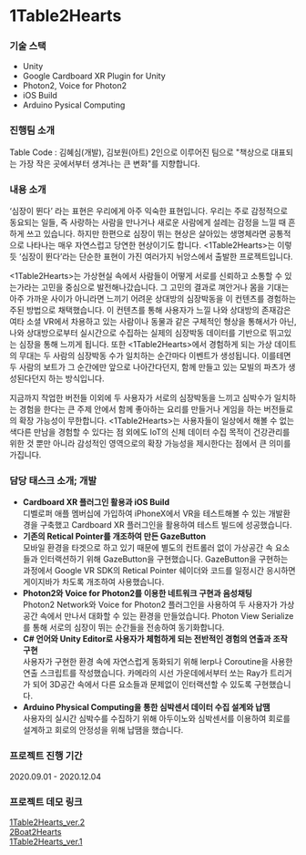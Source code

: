# 1Table2Hearts

### 기술 스택 
- Unity
- Google Cardboard XR Plugin for Unity
- Photon2, Voice for Photon2
- iOS Build
- Arduino Pysical Computing


### 진행팀 소개   
Table Code : 김혜심(개발), 김보원(아트) 2인으로 이루어진 팀으로 "책상으로 대표되는 가장 작은 곳에서부터 생겨나는 큰 변화"를 지향합니다.


### 내용 소개  
‘심장이 뛴다’ 라는 표현은 우리에게 아주 익숙한 표현입니다. 우리는 주로 감정적으로 동요되는 일들, 즉 사랑하는 사람을 만나거나 새로운 사람에게 설레는 감정을 느낄 때 흔하게 쓰고 있습니다. 하지만 한편으로 심장이 뛰는 현상은 살아있는 생명체라면 공통적으로 나타나는 매우 자연스럽고 당연한 현상이기도 합니다. <1Table2Hearts>는 이렇듯 ‘심장이 뛴다’라는 단순한 표현이 가진 여러가지 뉘앙스에서 출발한 프로젝트입니다.  

<1Table2Hearts>는 가상현실 속에서 사람들이 어떻게 서로를 신뢰하고 소통할 수 있는가라는 고민을 중심으로 발전해나갔습니다. 그 고민의 결과로 껴안거나 몸을 기대는 아주 가까운 사이가 아니라면 느끼기 어려운 상대방의 심장박동을 이 컨텐츠를 경험하는 주된 방법으로 채택했습니다. 이 컨텐츠를 통해 사용자가 느낄 나와 상대방의 존재감은 여타 소셜 VR에서 차용하고 있는 사람이나 동물과 같은 구체적인 형상을 통해서가 아닌, 나와 상대방으로부터 실시간으로 수집하는 실제의 심장박동 데이터를 기반으로 뛰고있는 심장을 통해 느끼게 됩니다. 또한 <1Table2Hearts>에서 경험하게 되는 가상 데이트의 무대는 두 사람의 심장박동 수가 일치하는 순간마다 이벤트가 생성됩니다. 이를테면 두 사람의 보트가 그 순간에만 앞으로 나아간다던지, 함께 만들고 있는 모빌의 파츠가 생성된다던지 하는 방식입니다.  

지금까지 작업한 버전들 이외에 두 사용자가 서로의 심장박동을 느끼고 심박수가 일치하는 경험을 한다는 큰 주제 안에서 함께 좋아하는 요리를 만들거나 게임을 하는 버전들로의 확장 가능성이 무한합니다. <1Table2Hearts>는 사용자들이 일상에서 해볼 수 없는 색다른 만남을 경험할 수 있다는 점 외에도 IoT의 신체 데이터 수집 목적이 건강관리를 위한 것 뿐만 아니라 감성적인 영역으로의 확장 가능성을 제시한다는 점에서 큰 의미를 가집니다.  

  
### 담당 태스크 소개; 개발  
- **Cardboard XR 플러그인 활용과 iOS Build**  
디벨로퍼 애플 멤버십에 가입하여 iPhoneX에서 VR을 테스트해볼 수 있는 개발환경을 구축했고 Cardboard XR 플러그인을 활용하여 테스트 빌드에 성공했습니다.  
- **기존의 Retical Pointer를 개조하여 만든 GazeButton**  
모바일 환경을 타겟으로 하고 있기 때문에 별도의 컨트롤러 없이 가상공간 속 요소들과 인터랙션하기 위해 GazeButton을 구현했습니다. GazeButton을 구현하는 과정에서 Google VR SDK의 Retical Pointer 쉐이더와 코드를 일정시간 응시하면 게이지바가 차도록 개조하여 사용했습니다.  
- **Photon2와 Voice for Photon2를 이용한 네트워크 구현과 음성채팅**  
Photon2 Network와 Voice for Photon2 플러그인을 사용하여 두 사용자가 가상공간 속에서 만나서 대화할 수 있는 환경을 만들었습니다. Photon View Serialize를 통해 서로의 심장이 뛰는 순간들을 전송하여 동기화합니다.  
- **C# 언어와 Unity Editor로 사용자가 체험하게 되는 전반적인 경험의 연출과 조작 구현**  
사용자가 구현한 환경 속에 자연스럽게 동화되기 위해 lerp나 Coroutine을 사용한 연출 스크립트를 작성했습니다. 카메라의 시선 가운데에서부터 쏘는 Ray가 트리거가 되어 3D공간 속에서 다른 요소들과 문제없이 인터랙션할 수 있도록 구현했습니다.  
- **Arduino Physical Computing을 통한 심박센서 데이터 수집 설계와 납땜**  
사용자의 실시간 심박수를 수집하기 위해 아두이노와 심박센서를 이용하여 회로를 설계하고 회로의 안정성을 위해 납땜을 했습니다.  


### 프로젝트 진행 기간   
2020.09.01 - 2020.12.04


### 프로젝트 데모 링크   
[1Table2Hearts_ver.2](https://youtu.be/bcYr38O3FBk)  
[2Boat2Hearts](https://youtu.be/F6lRyNzcZys)  
[1Table2Hearts_ver.1](https://youtu.be/kgvXnQ1a2ls)  
